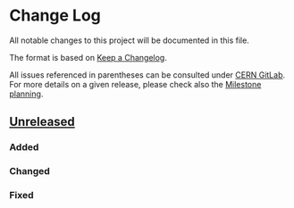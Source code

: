 # Change Log
All notable changes to this project will be documented in this file.

The format is based on [Keep a Changelog](http://keepachangelog.com/).

All issues referenced in parentheses can be consulted under [CERN GitLab](https://gitlab.cern.ch/c2mon/c2mon-daq-hostmetrics/issues).
For more details on a given release, please check also the [Milestone planning](https://gitlab.cern.ch/c2mon/c2mon-daq-hostmetrics/milestones?state=all).

## [Unreleased]
### Added

### Changed

### Fixed


[Unreleased]: https://gitlab.cern.ch/c2mon/c2mon-daq-hostmetrics/milestones/1